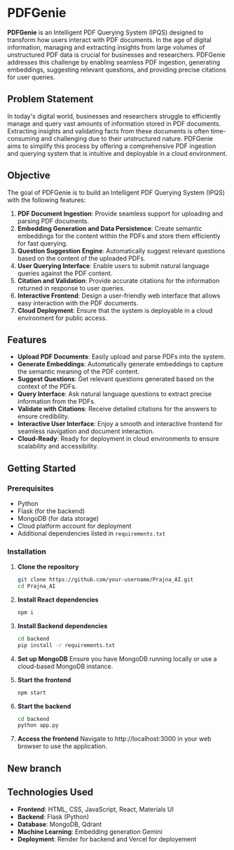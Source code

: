 # PDFGenie

**PDFGenie** is an Intelligent PDF Querying System (IPQS) designed to transform how users interact with PDF documents. In the age of digital information, managing and extracting insights from large volumes of unstructured PDF data is crucial for businesses and researchers. PDFGenie addresses this challenge by enabling seamless PDF ingestion, generating embeddings, suggesting relevant questions, and providing precise citations for user queries.

## Problem Statement

In today's digital world, businesses and researchers struggle to efficiently manage and query vast amounts of information stored in PDF documents. Extracting insights and validating facts from these documents is often time-consuming and challenging due to their unstructured nature. PDFGenie aims to simplify this process by offering a comprehensive PDF ingestion and querying system that is intuitive and deployable in a cloud environment.

## Objective

The goal of PDFGenie is to build an Intelligent PDF Querying System (IPQS) with the following features:

1. **PDF Document Ingestion**: Provide seamless support for uploading and parsing PDF documents.
2. **Embedding Generation and Data Persistence**: Create semantic embeddings for the content within the PDFs and store them efficiently for fast querying.
3. **Question Suggestion Engine**: Automatically suggest relevant questions based on the content of the uploaded PDFs.
4. **User Querying Interface**: Enable users to submit natural language queries against the PDF content.
5. **Citation and Validation**: Provide accurate citations for the information returned in response to user queries.
6. **Interactive Frontend**: Design a user-friendly web interface that allows easy interaction with the PDF documents.
7. **Cloud Deployment**: Ensure that the system is deployable in a cloud environment for public access.

## Features

- **Upload PDF Documents**: Easily upload and parse PDFs into the system.
- **Generate Embeddings**: Automatically generate embeddings to capture the semantic meaning of the PDF content.
- **Suggest Questions**: Get relevant questions generated based on the context of the PDFs.
- **Query Interface**: Ask natural language questions to extract precise information from the PDFs.
- **Validate with Citations**: Receive detailed citations for the answers to ensure credibility.
- **Interactive User Interface**: Enjoy a smooth and interactive frontend for seamless navigation and document interaction.
- **Cloud-Ready**: Ready for deployment in cloud environments to ensure scalability and accessibility.

## Getting Started

### Prerequisites
- Python
- Flask (for the backend)
- MongoDB (for data storage)
- Cloud platform account for deployment
- Additional dependencies listed in `requirements.txt`

### Installation

1. **Clone the repository**
   ```bash
   git clone https://github.com/your-username/Prajna_AI.git
   cd Prajna_AI

2. **Install React dependencies**
    ```bash
    npm i

3. **Install Backend dependencies**
   ```bash
   cd backend
   pip install -r requirements.txt

3. **Set up MongoDB**
    Ensure you have MongoDB running locally or use a cloud-based MongoDB instance.

4. **Start the frontend**
    ```bash
    npm start

5. **Start the backend**
    ```bash
    cd backend
    python app.py

6. **Access the frontend**
    Navigate to http://localhost:3000 in your web browser to use the application.

## New branch

## Technologies Used

- **Frontend**: HTML, CSS, JavaScript, React, Materials UI
- **Backend**: Flask (Python)
- **Database**: MongoDB, Qdrant
- **Machine Learning**: Embedding generation Gemini
- **Deployment**: Render for backend and Vercel for deployement

